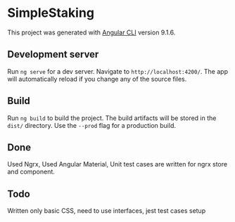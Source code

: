 # SimpleStaking

This project was generated with [Angular CLI](https://github.com/angular/angular-cli) version 9.1.6.

## Development server

Run `ng serve` for a dev server. Navigate to `http://localhost:4200/`. The app will automatically reload if you change any of the source files.

## Build

Run `ng build` to build the project. The build artifacts will be stored in the `dist/` directory. Use the `--prod` flag for a production build.

## Done
Used Ngrx, 
Used Angular Material, 
Unit test cases are written for ngrx store and component.

## Todo
Written only basic CSS, need to use interfaces, jest test cases setup 